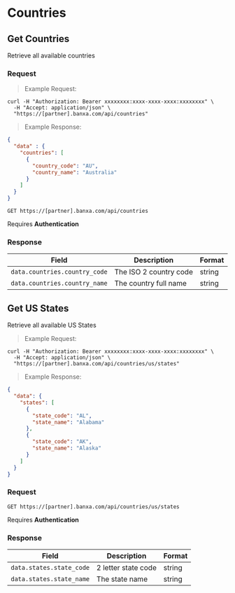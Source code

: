 # Countries

## Get Countries

Retrieve all available countries


### Request

> Example Request:

```shell
curl -H "Authorization: Bearer xxxxxxxx:xxxx-xxxx-xxxx:xxxxxxxx" \
  -H "Accept: application/json" \
  "https://[partner].banxa.com/api/countries"
```

> Example Response:

```json
{
  "data" : {
    "countries": [
      {
        "country_code": "AU",
        "country_name": "Australia"
      }
    ]  
  }
}
```

`GET https://[partner].banxa.com/api/countries`

<aside class="notice">
Requires <strong>Authentication</strong>
</aside>      

### Response

Field | Description | Format
--------- | -------- | -----------
`data.countries.country_code`    | The ISO 2 country code | string
`data.countries.country_name`    | The country full name | string

## Get US States

Retrieve all available US States

> Example Request:

```shell
curl -H "Authorization: Bearer xxxxxxxx:xxxx-xxxx-xxxx:xxxxxxxx" \
  -H "Accept: application/json" \
  "https://[partner].banxa.com/api/countries/us/states"
```

> Example Response:

```json
{
  "data": {  
    "states": [
      {
        "state_code": "AL",
        "state_name": "Alabama"
      },
      {
        "state_code": "AK",
        "state_name": "Alaska"
      }
    ]
  }
}
```

### Request

`GET https://[partner].banxa.com/api/countries/us/states`

<aside class="notice">
Requires <strong>Authentication</strong>
</aside>      

### Response

Field | Description | Format
--------- | -------- | -----------
`data.states.state_code`    | 2 letter state code | string
`data.states.state_name`    | The state name | string
